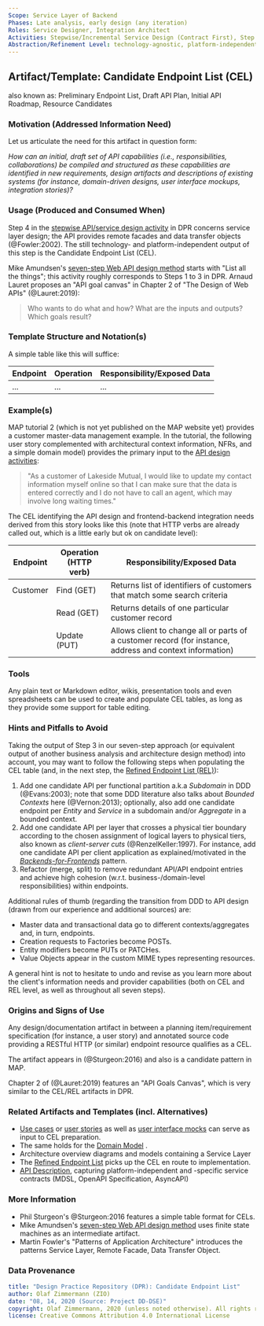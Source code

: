 ```yaml
---
Scope: Service Layer of Backend
Phases: Late analysis, early design (any iteration)
Roles: Service Designer, Integration Architect 
Activities: Stepwise/Incremental Service Design (Contract First), Step 4
Abstraction/Refinement Level: technology-agnostic, platform-independent
---
```



Artifact/Template: Candidate Endpoint List (CEL)
------------------------------------------------
also known as: Preliminary Endpoint List, Draft API Plan, Initial API Roadmap, Resource Candidates <!-- from MAP -->

### Motivation (Addressed Information Need) 
<!-- copy-pasted from https://internal.microservice-api-patterns.org/patterns/identification/CandidateEndpointList.html TOOO decide pattern/method split, pattern has more content already -->

Let us articulate the need for this artifact in question form: 

*How can an initial, draft set of API capabilities (i.e., responsibilities, collaborations) be compiled and structured as these capabilities are identified in new requirements, design artifacts and descriptions of existing systems (for instance, domain-driven designs, user interface mockups, integration stories)?*


### Usage (Produced and Consumed When)

Step 4 in the [stepwise API/service design activity](../activities/SDPR-StepwiseServiceDesign.md) in DPR concerns service layer design; the API provides remote facades and data transfer objects (@Fowler:2002). The still technology- and platform-independent output of this step is the Candidate Endpoint List (CEL).

<!-- * Step 3 of the EXPOSE technique -->

Mike Amundsen's [seven-step Web API design method](https://www.infoq.com/articles/web-api-design-methodology/) starts with "List all the things"; this activity roughly corresponds to Steps 1 to 3 in DPR. Arnaud Lauret proposes an "API goal canvas" in Chapter 2 of "The Design of Web APIs" (@Lauret:2019): 

> Who wants to do what and how? What are the inputs and outputs? Which goals result? 


### Template Structure and Notation(s)
<!-- 
(rather detailed and does not match example, so moved to REL artifact):

Record your analysis (and design) results in list or table form: 

| Integration Type (Foundation pattern) | Visibility (Foundation pattern)| API/Endpoint Name | Source (Artifact) | Features/Capabilities (Responsibility Analysis) |  
|------------------|------------|------|--------|--------------|
| ... | ... | ... | ... | ... |
-->

A simple table like this will suffice: 

| Endpoint | Operation | Responsibility/Exposed Data | 
|----------|-----------|-----------------------------|
|...|...|...|


### Example(s)
MAP tutorial 2 (which is not yet published on the MAP website yet) provides a customer master-data management example. In the tutorial, the following user story complemented with architectural context information, NFRs, and a simple domain model) provides the primary input to the [API design activities](../activities/SDPR-StepwiseServiceDesign.md):

> "As a customer of Lakeside Mutual, I would like to update my contact information myself online so that I can make sure that the data is entered correctly and I do not have to call an agent, which may involve long waiting times."

The CEL identifying the API design and frontend-backend integration needs derived from this story looks like this (note that HTTP verbs are already called out, which is a little early but ok on candidate level):

| Endpoint | Operation (HTTP verb)  | Responsibility/Exposed Data | 
|----------|-------------|-----------------------------|
| Customer | Find (GET)  | Returns list of identifiers of customers that match some search criteria |
|          | Read (GET)  | Returns details of one particular customer record |
|          | Update (PUT)| Allows client to change all or parts of a customer record (for instance, address and context information) |


### Tools
Any plain text or Markdown editor, wikis, presentation tools and even spreadsheets can be used to create and populate CEL tables, as long as they provide some support for table editing.


### Hints and Pitfalls to Avoid
Taking the output of Step 3 in our seven-step approach (or equivalent output of another business analysis and architecture design method) into account, you may want to follow the following steps when populating the CEL table (and, in the next step, the [Refined Endpoint List (REL)](SDPR-RefinedEndpointList.md)): 
<!-- source: from MAP, unpublished so far -->

1. Add one candidate API per functional partition a.k.a *Subdomain* in DDD (@Evans:2003); note that some DDD literature also talks about *Bounded Contexts* here (@Vernon:2013); optionally, also add one candidate endpoint per *Entity* and *Service* in a subdomain and/or *Aggregate* in a bounded context.
2. Add one candidate API per layer that crosses a physical tier boundary according to the chosen assignment of logical layers to physical tiers, also known as *client-server cuts* (@RenzelKeller:1997). For instance, add one candidate API per client application as explained/motivated in the [*Backends-for-Frontends*](https://samnewman.io/patterns/architectural/bff/) pattern. <!-- removed here: 3. Add one *candidate API client* per backend system to be integrated/required to implement the user/integration stories. -->
3. Refactor (merge, split) to remove redundant API/API endpoint entries and achieve high cohesion (w.r.t. business-/domain-level responsibilities) within endpoints. <!--, but do not refine to API operation/call level yet. -->
<!--
5. Add one *candidate API* per team shown as a *Team Bounded Context (TBC)* in a DDD context map; add one *candidate endpoint* per subteam. -->
<!-- not sure where previous one came from; F-A-S-T? see e2e demo -->

Additional rules of thumb (regarding the transition from DDD to API design (drawn from our experience and additional sources) are:

* Master data and transactional data go to different contexts/aggregates and, in turn, endpoints.
* Creation requests to Factories become POSTs.
* Entity modifiers become PUTs or PATCHes.
* Value Objects appear in the custom MIME types representing resources.

A general hint is not to hesitate to undo and revise as you learn more about the client's information needs and provider capabilities (both on CEL and REL level, as well as throughout all seven steps). 


### Origins and Signs of Use
Any design/documentation artifact in between a planning item/requirement specification (for instance, a user story) and annotated source code providing a RESTful HTTP (or similar) endpoint resource qualifies as a CEL.

The artifact appears in (@Sturgeon:2016) and also is a candidate pattern in MAP.

Chapter 2 of (@Lauret:2019) features an "API Goals Canvas", which is very similar to the CEL/REL artifacts in DPR.


### Related Artifacts and Templates (incl. Alternatives)

* [Use cases](DPR-UseCase.md) or [user stories](DPR-UserStory.md) as well as [user interface mocks](../activities/DPR-UserInterfaceMocking.md) can serve as input to CEL preparation.
* The same holds for the [Domain Model](DPR-DomainModel.md) .
* Architecture overview diagrams and models containing a Service Layer
* The [Refined Endpoint List](SDPR-RefinedEndpointList.md) picks up the CEL en route to implementation.
* [API Description](SDPR-APIDescription.md), capturing platform-independent and -specific service contracts (MDSL, OpenAPI Specification, AsyncAPI)


### More Information

* Phil Sturgeon's @Sturgeon:2016 features a simple table format for CELs. 
* Mike Amundsen's [seven-step Web API design method](https://www.infoq.com/articles/web-api-design-methodology/) uses finite state machines as an intermediate artifact. 
* Martin Fowler's "Patterns of Application Architecture" introduces the patterns Service Layer, Remote Facade, Data Transfer Object.


### Data Provenance 

```yaml
title: "Design Practice Repository (DPR): Candidate Endpoint List"
author: Olaf Zimmermann (ZIO)
date: "08, 14, 2020 (Source: Project DD-DSE)"
copyright: Olaf Zimmermann, 2020 (unless noted otherwise). All rights reserved.
license: Creative Commons Attribution 4.0 International License
```

